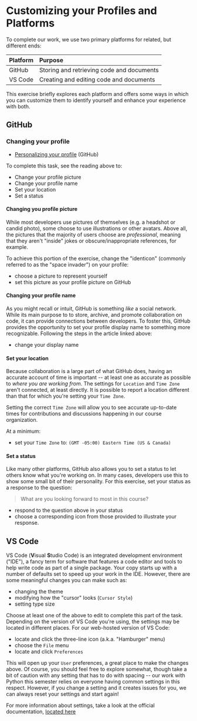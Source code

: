 # Customizing your Profiles and Platforms

To complete our work, we use two primary platforms for related, but different ends:

|Platform |Purpose |
|:--------|:-------|
|GitHub   |Storing and retrieving code and documents |
|VS Code  |Creating and editing code and documents   |

This exercise briefly explores each platform and offers some ways in which you can customize them
to identify yourself and enhance your experience with both.

## GitHub

### Changing your profile

* [Personalizing your profile](https://docs.github.com/en/account-and-profile/setting-up-and-managing-your-github-profile/customizing-your-profile/personalizing-your-profile) (GitHub)

To complete this task, see the reading above to:

* Change your profile picture
* Change your profile name
* Set your location
* Set a status

#### Changing you profile picture

While most developers use pictures of themselves (e.g. a headshot or candid photo), some choose to use illustrations
or other avatars. Above all, the pictures that the majority of users choose are _professional_, meaning that they aren't
"inside" jokes or obscure/inappropriate references, for example.

To achieve this portion of the exercise, change the "identicon" (commonly referred to as the "space invader") on your
profile:

* choose a picture to represent yourself
* set this picture as your profile picture on GitHub

#### Changing your profile name

As you might recall or intuit, GitHub is something _like_ a social network. While its main purpose to to store, archive,
and promote collaboration on code, it can provide connections between developers. To foster this, GitHub provides the
opportunity to set your profile display name to something more recognizable. Following the steps in the article linked
above:

* change your display name

#### Set your location

Because collaboration is a large part of what GitHub does, having an accurate account of time is important -- at least
one as accurate as possible to _where you are working from_. The settings for `Location` and `Time Zone` aren't connected,
at least directly. It is possible to report a location different than that for which you're setting your `Time Zone`.

Setting the correct `Time Zone` will allow you to see accurate up-to-date times for contributions and discussions happening
in our course organization.

At a minimum:

* set your `Time Zone` to: `(GMT -05:00) Eastern Time (US & Canada)`


#### Set a status

Like many other platforms, GitHub also allows you to set a status to let others know what you're working on. In many cases,
developers use this to show some small bit of their personality. For this exercise, set your status as a response to the 
question: 

> What are you looking forward to most in this course?

* respond to the question above in your status
* choose a corresponding icon from those provided to illustrate your response.

## VS Code

VS Code (**V**isual **S**tudio Code) is an integrated development environment ("IDE"), a fancy term for software that 
features a code editor and tools to help write code as part of a single package. Your copy starts up with a number
of defaults set to speed up your work in the IDE. However, there are some meaningful changes you can make such as:

* changing the theme
* modifying how the "cursor" looks (`Cursor Style`)
* setting type size

Choose at least one of the above to edit to complete this part of the task. Depending on the version of VS Code you're
using, the settings may be located in different places. For our web-hosted version of VS Code:

* locate and click the three-line icon (a.k.a. "Hamburger" menu)
* choose the `File` menu
* locate and click `Preferences`

This will open up your `User` preferences, a great place to make the changes above. Of course, you should feel free to 
explore somewhat, though take a bit of caution with any setting that has to do with spacing -- our work with Python this
semester relies on everyone having common settings in this respect. However, if you change a setting and it creates
issues for you, we can always reset your settings and start again!

For more information about settings, take a look at the official documentation, [located here](https://code.visualstudio.com/docs/getstarted/settings)
